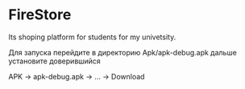 # FireStore
Its shoping platform for students for my univetsity.

Для запуска перейдите в директорию Apk/apk-debug.apk дальше установите доверившийся 


APK -> apk-debug.apk -> ... -> Download 
